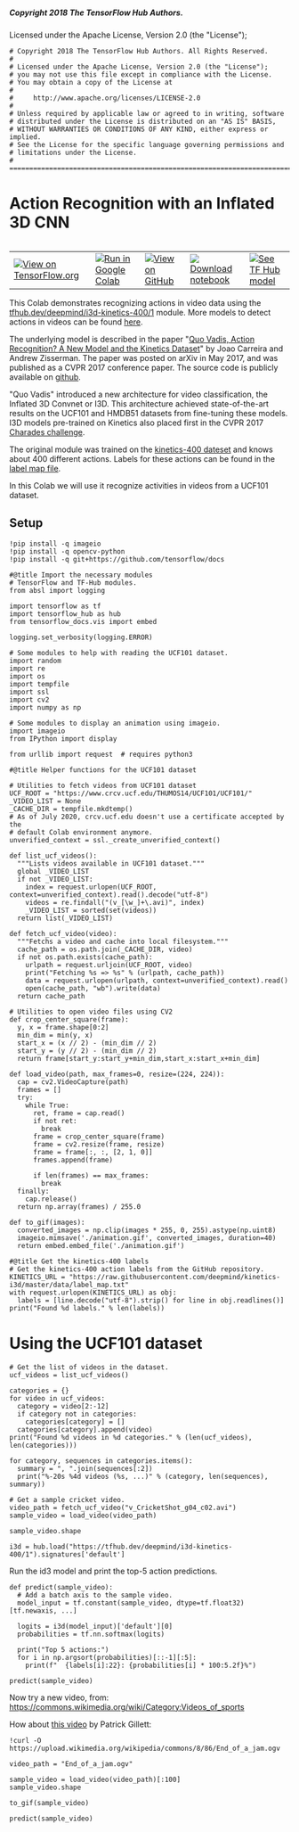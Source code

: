 ##### Copyright 2018 The TensorFlow Hub Authors.

Licensed under the Apache License, Version 2.0 (the "License");


```
# Copyright 2018 The TensorFlow Hub Authors. All Rights Reserved.
#
# Licensed under the Apache License, Version 2.0 (the "License");
# you may not use this file except in compliance with the License.
# You may obtain a copy of the License at
#
#     http://www.apache.org/licenses/LICENSE-2.0
#
# Unless required by applicable law or agreed to in writing, software
# distributed under the License is distributed on an "AS IS" BASIS,
# WITHOUT WARRANTIES OR CONDITIONS OF ANY KIND, either express or implied.
# See the License for the specific language governing permissions and
# limitations under the License.
# ==============================================================================
```

# Action Recognition with an Inflated 3D CNN


<table class="tfo-notebook-buttons" align="left">
  <td>
    <a target="_blank" href="https://www.tensorflow.org/hub/tutorials/action_recognition_with_tf_hub"><img src="https://www.tensorflow.org/images/tf_logo_32px.png" />View on TensorFlow.org</a>
  </td>
  <td>
    <a target="_blank" href="https://colab.research.google.com/github/tensorflow/docs/blob/master/site/en/hub/tutorials/action_recognition_with_tf_hub.ipynb"><img src="https://www.tensorflow.org/images/colab_logo_32px.png" />Run in Google Colab</a>
  </td>
  <td>
    <a target="_blank" href="https://github.com/tensorflow/docs/blob/master/site/en/hub/tutorials/action_recognition_with_tf_hub.ipynb"><img src="https://www.tensorflow.org/images/GitHub-Mark-32px.png" />View on GitHub</a>
  </td>
  <td>
    <a href="https://storage.googleapis.com/tensorflow_docs/docs/site/en/hub/tutorials/action_recognition_with_tf_hub.ipynb"><img src="https://www.tensorflow.org/images/download_logo_32px.png" />Download notebook</a>
  </td>
  <td>
    <a href="https://tfhub.dev/deepmind/i3d-kinetics-400/1"><img src="https://www.tensorflow.org/images/hub_logo_32px.png" />See TF Hub model</a>
  </td>
</table>

This Colab demonstrates recognizing actions in video data using the
[tfhub.dev/deepmind/i3d-kinetics-400/1](https://tfhub.dev/deepmind/i3d-kinetics-400/1) module. More models to detect actions in videos can be found [here](https://tfhub.dev/s?module-type=video-classification).

The underlying model is described in the paper "[Quo Vadis, Action Recognition? A New
Model and the Kinetics Dataset](https://arxiv.org/abs/1705.07750)" by Joao
Carreira and Andrew Zisserman. The paper was posted on arXiv in May 2017, and
was published as a CVPR 2017 conference paper.
The source code is publicly available on
[github](https://github.com/deepmind/kinetics-i3d).

"Quo Vadis" introduced a new architecture for video classification, the Inflated
3D Convnet or I3D. This architecture achieved state-of-the-art results on the UCF101
and HMDB51 datasets from fine-tuning these models. I3D models pre-trained on Kinetics
also placed first in the CVPR 2017 [Charades challenge](http://vuchallenge.org/charades.html).

The original module was trained on the [kinetics-400 dateset](https://www.deepmind.com/open-source/kinetics)
and knows about 400 different actions.
Labels for these actions can be found in the
[label map file](https://github.com/deepmind/kinetics-i3d/blob/master/data/label_map.txt).

In this Colab we will use it recognize activities in videos from a UCF101 dataset.

## Setup


```
!pip install -q imageio
!pip install -q opencv-python
!pip install -q git+https://github.com/tensorflow/docs
```


```
#@title Import the necessary modules
# TensorFlow and TF-Hub modules.
from absl import logging

import tensorflow as tf
import tensorflow_hub as hub
from tensorflow_docs.vis import embed

logging.set_verbosity(logging.ERROR)

# Some modules to help with reading the UCF101 dataset.
import random
import re
import os
import tempfile
import ssl
import cv2
import numpy as np

# Some modules to display an animation using imageio.
import imageio
from IPython import display

from urllib import request  # requires python3
```


```
#@title Helper functions for the UCF101 dataset

# Utilities to fetch videos from UCF101 dataset
UCF_ROOT = "https://www.crcv.ucf.edu/THUMOS14/UCF101/UCF101/"
_VIDEO_LIST = None
_CACHE_DIR = tempfile.mkdtemp()
# As of July 2020, crcv.ucf.edu doesn't use a certificate accepted by the
# default Colab environment anymore.
unverified_context = ssl._create_unverified_context()

def list_ucf_videos():
  """Lists videos available in UCF101 dataset."""
  global _VIDEO_LIST
  if not _VIDEO_LIST:
    index = request.urlopen(UCF_ROOT, context=unverified_context).read().decode("utf-8")
    videos = re.findall("(v_[\w_]+\.avi)", index)
    _VIDEO_LIST = sorted(set(videos))
  return list(_VIDEO_LIST)

def fetch_ucf_video(video):
  """Fetchs a video and cache into local filesystem."""
  cache_path = os.path.join(_CACHE_DIR, video)
  if not os.path.exists(cache_path):
    urlpath = request.urljoin(UCF_ROOT, video)
    print("Fetching %s => %s" % (urlpath, cache_path))
    data = request.urlopen(urlpath, context=unverified_context).read()
    open(cache_path, "wb").write(data)
  return cache_path

# Utilities to open video files using CV2
def crop_center_square(frame):
  y, x = frame.shape[0:2]
  min_dim = min(y, x)
  start_x = (x // 2) - (min_dim // 2)
  start_y = (y // 2) - (min_dim // 2)
  return frame[start_y:start_y+min_dim,start_x:start_x+min_dim]

def load_video(path, max_frames=0, resize=(224, 224)):
  cap = cv2.VideoCapture(path)
  frames = []
  try:
    while True:
      ret, frame = cap.read()
      if not ret:
        break
      frame = crop_center_square(frame)
      frame = cv2.resize(frame, resize)
      frame = frame[:, :, [2, 1, 0]]
      frames.append(frame)
      
      if len(frames) == max_frames:
        break
  finally:
    cap.release()
  return np.array(frames) / 255.0

def to_gif(images):
  converted_images = np.clip(images * 255, 0, 255).astype(np.uint8)
  imageio.mimsave('./animation.gif', converted_images, duration=40)
  return embed.embed_file('./animation.gif')
```


```
#@title Get the kinetics-400 labels
# Get the kinetics-400 action labels from the GitHub repository.
KINETICS_URL = "https://raw.githubusercontent.com/deepmind/kinetics-i3d/master/data/label_map.txt"
with request.urlopen(KINETICS_URL) as obj:
  labels = [line.decode("utf-8").strip() for line in obj.readlines()]
print("Found %d labels." % len(labels))
```

# Using the UCF101 dataset


```
# Get the list of videos in the dataset.
ucf_videos = list_ucf_videos()
  
categories = {}
for video in ucf_videos:
  category = video[2:-12]
  if category not in categories:
    categories[category] = []
  categories[category].append(video)
print("Found %d videos in %d categories." % (len(ucf_videos), len(categories)))

for category, sequences in categories.items():
  summary = ", ".join(sequences[:2])
  print("%-20s %4d videos (%s, ...)" % (category, len(sequences), summary))

```


```
# Get a sample cricket video.
video_path = fetch_ucf_video("v_CricketShot_g04_c02.avi")
sample_video = load_video(video_path)
```


```
sample_video.shape
```


```
i3d = hub.load("https://tfhub.dev/deepmind/i3d-kinetics-400/1").signatures['default']
```

Run the id3 model and print the top-5 action predictions.


```
def predict(sample_video):
  # Add a batch axis to the sample video.
  model_input = tf.constant(sample_video, dtype=tf.float32)[tf.newaxis, ...]

  logits = i3d(model_input)['default'][0]
  probabilities = tf.nn.softmax(logits)

  print("Top 5 actions:")
  for i in np.argsort(probabilities)[::-1][:5]:
    print(f"  {labels[i]:22}: {probabilities[i] * 100:5.2f}%")
```


```
predict(sample_video)
```

Now try a new video, from: https://commons.wikimedia.org/wiki/Category:Videos_of_sports

How about [this video](https://commons.wikimedia.org/wiki/File:End_of_a_jam.ogv) by Patrick Gillett: 


```
!curl -O https://upload.wikimedia.org/wikipedia/commons/8/86/End_of_a_jam.ogv
```


```
video_path = "End_of_a_jam.ogv"
```


```
sample_video = load_video(video_path)[:100]
sample_video.shape
```


```
to_gif(sample_video)
```


```
predict(sample_video)
```
